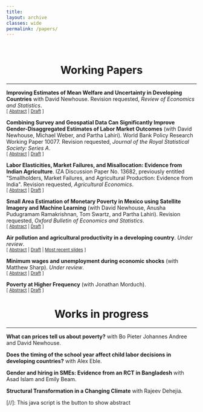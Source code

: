 ```yaml
---
title: 
layout: archive
classes: wide
permalink: /papers/
---
```

<br/> 


# <center> Working Papers </center>
- - -



**Improving Estimates of Mean Welfare and Uncertainty in Developing Countries** with David Newhouse. Revision requested, _Review of Economics and Statistics_.<br/>
<small>[ <a href="#/" onclick="visib('ml')">Abstract</a> | [Draft](https://documents.worldbank.org/en/publication/documents-reports/documentdetail/099413503082334933) ] </small>

<div id="ml" style="display: none; text-align: justify; line-height: 1.2">
<small>
Reliable estimates of economic welfare for small areas are valuable inputs into the design and evaluation of development policies. This paper compares the accuracy of point estimates and confidence intervals for small area estimates of wealth and poverty derived from four different prediction methods: linear mixed models, Cubist regression, extreme gradient boosting, and boosted regression forests. The evaluation draws samples from unit-level household census data from four separate developing countries, combines them with publicly and globally available geospatial indicators to generate small area estimates, and evaluates these estimates against aggregates calculated using the full census. Predictions of wealth are evaluated in four countries and poverty in one. All three machine learning methods outperform the traditional linear mixed model, with extreme gradient boosting and boosted regression forests generally outperforming the other alternatives. The proposed residual bootstrap procedure reliably estimates confidence intervals for the machine learning estimators, with estimated coverage rates across simulations falling between 94 and 97 percent. These results demonstrate that predictions obtained using tree-based gradient boosting with a random effect block bootstrap generate more accurate point and uncertainty estimates than prevailing methods for generating small area welfare estimates.
</small><br><br/></div>


**Combining Survey and Geospatial Data Can Significantly Improve Gender-Disaggregated Estimates of Labor Market Outcomes** (with David Newhouse, Michael Weber, and Partha Lahiri). World Bank Policy Research Working Paper 10077. Revision requested, _Journal of the Royal Statistical Society: Series A_.<br/>
<small>[ <a href="#/" onclick="visib('genderLabor')">Abstract</a> | [Draft](https://documents.worldbank.org/en/publication/documents-reports/documentdetail/099321406092229138/idu016f95e0806fc6044ea0b843007d5dc0ef17e) ] </small>


<div id="genderLabor" style="display: none; text-align: justify; line-height: 1.2">
<small>
This article examines the extent to which combining survey data with publicly available geospatial indicators improves estimates of state and municipal labor force statistics in urban Mexico. Model-based estimates of labor force participation and unemployment are generated separately for men and women, using a population-weighted nested-error conditional random effect model following an arcsin transformation, specified at the level of the Área Geoestadística Básica (AGEB). Two types of hypothetical samples are used to estimate the model: a simple random sample of individuals within AGEBs selected using proportional to size sampling, and a full enumeration of all households within those same AGEBs. The resulting small area estimates are compared against results from the full census. Incorporating geospatial data improves the precision and accuracy of state-level estimates for all four indicators, despite the weak predictive power of the unemployment rate model. At the municipality level, small area estimates substantially improve on survey estimates of labor force participation. For unemployment rates, the results when using the simple random sample are mixed because of the large number of municipalities with no unemployed persons in the sample. Using the full enumeration sample greatly improves municipal predictions for all four indicators. These results are robust to the use of repeated simulations of alternative samples. Integrating survey data and publicly available geospatial indicators significantly improves the accuracy and precision of both state-level estimates and estimated municipal labor force participation rates at negligible cost, but accurately estimating low-probability events like unemployment with a linear model requires large samples within target areas.
</small><br><br/></div>



**Labor Elasticities, Market Failures, and Misallocation: Evidence from Indian Agriculture**. IZA Discussion Paper No. 13682, previously entitled "Smallholders, Market Failures, and Agricultural Production: Evidence from India". Revision requested, _Agricultural Economics_.<br/>
<small>[ <a href="#/" onclick="visib('labor')">Abstract</a> | [Draft](/assets/papers/merfeld_markets.pdf) ] </small>


<div id="labor" style="display: none; text-align: justify; line-height: 1.2">
<small>
This paper presents evidence of misallocation across households in rural Indian agriculture. I show that household demographics predict own farm labor demand for smallholder farmers but not non-smallholder farmers. A simple model of labor allocation predicts a clear consequence of this duality: smallholder farmers will reallocate labor across plots less in response to price changes than non-smallholders. Detailed household panel data confirms this theoretical prediction. Three additional facts suggest that a lack of off-farm labor opportunities may be partly responsible for the behavior of smallholders, leading smallholders to overallocate labor to agricultural production. First, smallholders report fewer hours of involuntary unemployment when own crop prices increase. Second, yield is substantially higher for smallholders on plots of the same size. Finally, estimated marginal revenue products of labor are consistently lower for smallholders.
</small><br><br/></div>



**Small Area Estimation of Monetary Poverty in Mexico using Satellite Imagery and Machine Learning** (with David Newhouse, Anusha Pudugramam Ramakrishnan, Tom Swartz, and Partha Lahiri). Revision requested, _Oxford Bulletin of Economics and Statistics_.<br/>
<small>[ <a href="#/" onclick="visib('satellite')">Abstract</a> | [Draft](https://documents.worldbank.org/en/publication/documents-reports/documentdetail/099430309142231728/idu0660868530404c0414e0bf180797b525682a5) ] </small>


<div id="satellite" style="display: none; text-align: justify; line-height: 1.2">
<small>
Estimates of poverty are an important input into policy formulation in developing countries. The accurate measurement of poverty rates is therefore a first-order problem for development policy. This paper shows that combining satellite imagery with household surveys can improve the precision and accuracy of estimated poverty rates in Mexican municipalities, a level at which the survey is not considered representative. It also shows that a household-level model outperforms other common small area estimation methods. However, poverty estimates in 2015 derived from geospatial data remain less accurate than 2010 estimates derived from household census data. These results indicate that the incorporation of household survey data and widely available satellite imagery can improve on existing poverty estimates in developing countries when census data are old or when patterns of poverty are changing rapidly, even for small subgroups.
</small><br><br/></div>




**Air pollution and agricultural productivity in a developing country**. _Under review_.<br/>
<small>[ <a href="#/" onclick="visib('coal')">Abstract</a> | [Draft](/assets/papers/pollution2023.pdf) | [Most recent slides](/pollution-slides/#1) ] </small>

<div id="coal" style="display: none; text-align: justify; line-height: 1.2">
<small>
I document large negative externalities in the agricultural sector of India due to air pollution. Using random variation in pollution exposure induced by changes in wind direction, I show that higher levels of particulate matter lead to decreased agricultural productivity. Based on within-village average deviations in pollution exposure, year-to-year changes in productivity can be above 10 percent. Combining wind direction with the rollout of coal plants, I show that pollution from coal plants, specifically, has a larger effect on agricultural productivity than other types of pollution. Given that the agricultural sector is a refuge for the poor in many developing countries, these results suggest that the effects of pollution may hit the poorest particularly hard.
</small><br><br/></div>




**Minimum wages and unemployment during economic shocks** (with Matthew Sharp). _Under review_.<br/>
<small>[ <a href="#/" onclick="visib('agWages')">Abstract</a> | [Draft](/assets/papers/MerfeldSharp2023.pdf) ] </small>


<div id="agWages" style="display: none; text-align: justify; line-height: 1.2">
<small>
The imposition of a minimum wage can affect how labour markets respond to economic shocks. Using data from South Africa, we show that an agricultural minimum wage leads to higher average wages without any impact on employment. However, the seemingly positive results with respect to the overall mean hide important heterogeneity: the imposition of the minimum wage leads to relatively large decreases in overall employment and income in the sector in the wake of negative agricultural productivity shocks, when there is usually downward pressure on wages. This heterogeneity essentially increases the variance of employment across years, suggesting caution in interpreting mean effects of minimum wage increases.
</small><br><br/></div>



**Poverty at Higher Frequency** (with Jonathan Morduch).<br/>
<small>[ <a href="#/" onclick="visib('povAbstract')">Abstract</a> | [Draft](/assets/papers/MerfeldMorduch(2022).pdf) ] </small>


<div id="povAbstract" style="display: none; text-align: justify; line-height: 1.2">
<small>
One of the sharpest and most common simplifications when measuring poverty has been to define poverty as a deficiency in yearly income or yearly consumption. The measures approximate the experience of poverty for those households whose income is steady or who can smooth consumption through the year. In reality, however, the experience of poverty is often marked by seasonality, economic instability, and illiquidity across months. To capture these elements, we introduce a measurement framework based on a straightforward generalization of conventional poverty measures, defining annual poverty as the average of monthly poverty measures. Using monthly panel data from India, we explore ways that the conventional approach to measurement can underestimate and mischaracterize the experience of poverty when households face the dual challenges of low incomes and instability. We show that experiences of poverty are substantially more common than annual measures suggest. Entry into and exit from poverty are much less clear than typically assumed, and the proposed measure is a stronger predictor of development outcomes -- weight and height -- than conventional measures. Correspondingly, the framework shows how interventions that re-distribute resources between periods can lessen the experience of poverty by improving consumption smoothing, even when conventional poverty measures based on yearly resources are unchanged or worsening. In considering hypothetical monthly transfers to households facing economic instability, for example, we show that targeting transfers to the most challenging months -- rather than spreading them through the year as in typical cash transfer programs -- can most cost-effectively reduce experiences of poverty.
</small><br><br/></div>






# <center> Works in progress </center>
- - -

**What can prices tell us about poverty?** with Bo Pieter Johannes Andree and David Newhouse.

**Does the timing of the school year affect child labor decisions in developing countries?** with Alex Eble.

**Gender and hiring in SMEs: Evidence from an RCT in Bangladesh** with Asad Islam and Emily Beam.

**Structural Transformation in a Changing Climate** with Rajeev Dehejia.





[//]: This java script is the button to show abstract
<script>
 function visib(id) {
  var x = document.getElementById(id);
  if (x.style.display === "block") {
    x.style.display = "none";
  } else {
    x.style.display = "block";
  }
}
</script>

